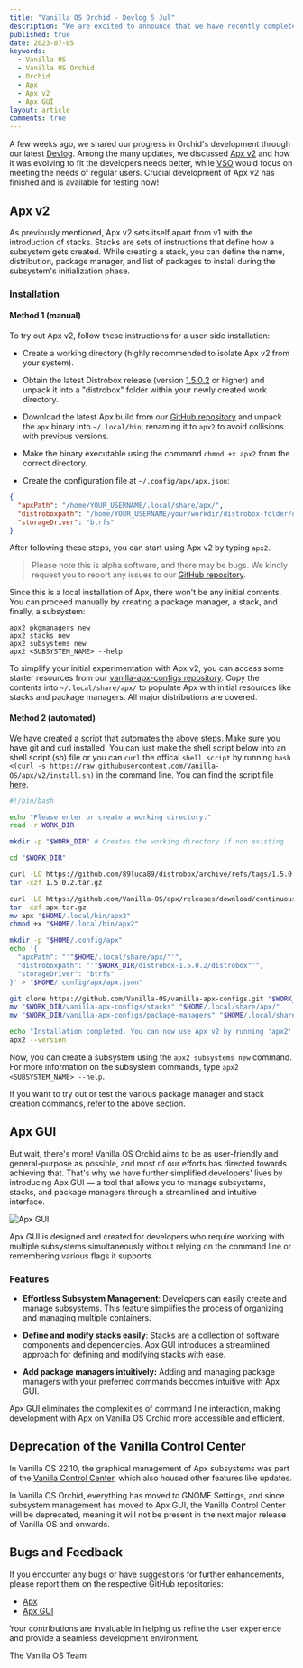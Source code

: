 ```yaml
---
title: "Vanilla OS Orchid - Devlog 5 Jul"
description: "We are excited to announce that we have recently completed crucial development of Apx v2, which is now available for testing by everyone."
published: true
date: 2023-07-05
keywords:
  - Vanilla OS
  - Vanilla OS Orchid
  - Orchid
  - Apx
  - Apx v2
  - Apx GUI
layout: article
comments: true
---
```


A few weeks ago, we shared our progress in Orchid's development through our latest [Devlog](https://vanillaos.org/2023/06/11/vanilla-os-orchid-devlog.html). Among the many updates, we discussed [Apx v2](https://vanillaos.org/2023/06/11/vanilla-os-orchid-devlog.html#apx-v2-and-vso-v2) and how it was evolving to fit the developers needs better, while [VSO](https://vanillaos.org/2023/06/11/vanilla-os-orchid-devlog.html#vso-as-a-system-package-manager) would focus on meeting the needs of regular users. Crucial development of Apx v2 has finished and is available for testing now!

## Apx v2

As previously mentioned, Apx v2 sets itself apart from v1 with the  introduction of stacks. Stacks are sets of instructions that define how a subsystem gets created. While creating a stack, you can define the name, distribution, package manager, and list of packages to install during the subsystem's initialization phase.

### Installation

#### Method 1 (manual)

To try out Apx v2, follow these instructions for a user-side installation:

- Create a working directory (highly recommended to isolate Apx v2 from your system).

- Obtain the latest Distrobox release (version [1.5.0.2](https://github.com/89luca89/distrobox/archive/refs/tags/1.5.0.2.tar.gz) or higher) and unpack it into a "distrobox" folder within your newly created work directory.

- Download the latest Apx build from our [GitHub repository](https://github.com/Vanilla-OS/apx/releases/download/continuous/apx.tar.gz) and unpack the `apx` binary into `~/.local/bin`, renaming it to `apx2` to avoid collisions with previous versions.
- Make the binary executable using the command `chmod +x apx2` from the correct directory.

- Create the configuration file at `~/.config/apx/apx.json`:

```json
{
  "apxPath": "/home/YOUR_USERNAME/.local/share/apx/",
  "distroboxpath": "/home/YOUR_USERNAME/your/workdir/distrobox-folder/distrobox",
  "storageDriver": "btrfs"
}
```

After following these steps, you can start using Apx v2 by typing `apx2`.

> Please note this is alpha software, and there may be bugs. We kindly request you to report any issues to our [GitHub repository](https://github.com/Vanilla-OS/apx/issues).

Since this is a local installation of Apx, there won't be any initial contents. You can proceed manually by creating a package manager, a stack, and finally, a subsystem:

```shell
apx2 pkgmanagers new
apx2 stacks new
apx2 subsystems new
apx2 <SUBSYSTEM_NAME> --help
```

To simplify your initial experimentation with Apx v2, you can access some starter resources from our [vanilla-apx-configs repository](https://github.com/Vanilla-OS/vanilla-apx-configs/). Copy the contents into `~/.local/share/apx/` to populate Apx with initial resources like stacks and package managers. All major distributions are covered.

#### Method 2 (automated)

We have created a script that automates the above steps. Make sure you have git and curl installed. You can just make the shell script below into an shell script (sh) file or you can `curl` the offical `shell script` by running `bash <(curl -s https://raw.githubusercontent.com/Vanilla-OS/apx/v2/install.sh)` in the command line. You can find the script file [here](https://github.com/Vanilla-OS/apx/blob/v2/install.sh).
```bash
#!/bin/bash

echo "Please enter or create a working directory:"
read -r WORK_DIR

mkdir -p "$WORK_DIR" # Creates the working directory if non existing

cd "$WORK_DIR"

curl -LO https://github.com/89luca89/distrobox/archive/refs/tags/1.5.0.2.tar.gz
tar -xzf 1.5.0.2.tar.gz

curl -LO https://github.com/Vanilla-OS/apx/releases/download/continuous/apx.tar.gz
tar -xzf apx.tar.gz
mv apx "$HOME/.local/bin/apx2"
chmod +x "$HOME/.local/bin/apx2"

mkdir -p "$HOME/.config/apx"
echo '{
  "apxPath": "'"$HOME/.local/share/apx/"'",
  "distroboxpath": "'"$WORK_DIR/distrobox-1.5.0.2/distrobox"'",
  "storageDriver": "btrfs"
}' > "$HOME/.config/apx/apx.json"

git clone https://github.com/Vanilla-OS/vanilla-apx-configs.git "$WORK_DIR/vanilla-apx-configs"
mv "$WORK_DIR/vanilla-apx-configs/stacks" "$HOME/.local/share/apx/"
mv "$WORK_DIR/vanilla-apx-configs/package-managers" "$HOME/.local/share/apx/"

echo "Installation completed. You can now use Apx v2 by running 'apx2'."
apx2 --version
```

Now, you can create a subsystem using the `apx2 subsystems new` command. For more information on the subsystem commands, type `apx2 <SUBSYSTEM_NAME> --help`.

If you want to try out or test the various package manager and stack creation commands, refer to the above section.

## Apx GUI

But wait, there's more! Vanilla OS Orchid aims to be as user-friendly and general-purpose as possible, and most of our efforts has directed towards achieving that. That's why we have further simplified developers' lives by introducing Apx GUI — a tool that allows you to manage subsystems, stacks, and package managers through a streamlined and intuitive interface.

![Apx GUI](/uploads/apx-gui.webp)

Apx GUI is designed and created for developers who require working with multiple subsystems simultaneously without relying on the command line or remembering various flags it supports.

### Features

- **Effortless Subsystem Management**: Developers can easily create and manage subsystems. This feature simplifies the process of organizing and managing multiple containers.

- **Define and modify stacks easily**: Stacks are a collection of software components and dependencies. Apx GUI introduces a streamlined approach for defining and modifying stacks with ease.

- **Add package managers intuitively:** Adding and managing package managers with your preferred commands becomes intuitive with Apx GUI.

Apx GUI eliminates the complexities of command line interaction, making development with Apx on Vanilla OS Orchid more accessible and efficient.

## Deprecation of the Vanilla Control Center

In Vanilla OS 22.10, the graphical management of Apx subsystems was part of the [Vanilla Control Center](https://github.com/Vanilla-OS/vanilla-control-center), which also housed other features like updates.

In Vanilla OS Orchid, everything has moved to GNOME Settings, and since subsystem management has moved to Apx GUI, the Vanilla Control Center will be deprecated, meaning it will not be present in the next major release of Vanilla OS and onwards.

## Bugs and Feedback

If you encounter any bugs or have suggestions for further enhancements, please report them on the respective GitHub repositories:

- [Apx](https://github.com/Vanilla-OS/apx/)
- [Apx GUI](https://github.com/Vanilla-OS/apx-gui/)

Your contributions are invaluable in helping us refine the user experience and provide a seamless development environment.

The Vanilla OS Team
